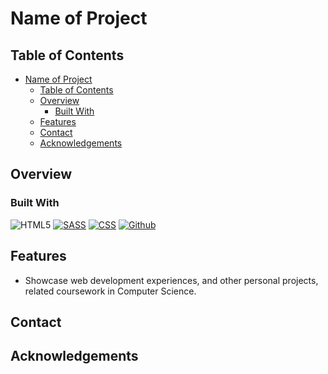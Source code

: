 # Name of Project

## Table of Contents

- [Name of Project](#name-of-project)
  - [Table of Contents](#table-of-contents)
  - [Overview](#overview)
    - [Built With](#built-with)
  - [Features](#features)
  - [Contact](#contact)
  - [Acknowledgements](#acknowledgements)

## Overview

<!-- TODO: Add a screenshot of the live project.
    1. Link to a 'live demo.'
    2. Describe your overall experience in a couple of sentences.
    3. List a few specific technical things that you learned or improved on.
    4. Share any other tips or guidance for others attempting this or something similar.
 -->

### Built With
<a target="_blank"><img alt='HTML5' src='https://img.shields.io/badge/HTML5-100000?style=for-the-badge&logo=HTML5&logoColor=D70D0D&labelColor=FDF506&color=FDF506'/></a>
<a href='##' target="_blank"><img alt='SASS' src='https://img.shields.io/badge/SASS-100000?style=for-the-badge&logo=SASS&logoColor=F00ABF&labelColor=FAFAF4&color=FAFAF5'/></a>
<a href='##' target="_blank"><img alt='CSS' src='https://img.shields.io/badge/CSS-100000?style=for-the-badge&logo=CSS&logoColor=F00ABF&labelColor=181817&color=151515'/></a>
<a href='##' target="_blank"><img alt='Github' src='https://img.shields.io/badge/Github-100000?style=for-the-badge&logo=Github&logoColor=F4EEF3&labelColor=181817&color=151515'/></a>


<!-- TODO: List any MAJOR libraries/frameworks (e.g. React, Tailwind) with links to their homepages. -->

## Features
- Showcase web development experiences, and other personal projects, related coursework in Computer Science.

<!-- TODO: List what specific 'user problems' that this application solves. -->

## Contact

<!-- TODO: Include icons and links to your RELEVANT, PROFESSIONAL 'DEV-ORIENTED' social media. LinkedIn and dev.to are minimum. -->

## Acknowledgements

<!-- TODO: List any blog posts, tutorials or plugins that you may have used to complete the project. Only list those that had a significant impact. Obviously, we all 'Google' stuff while working on our things, but maybe something in particular stood out as a 'major contributor' to your skill set for this project. -->


